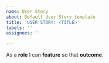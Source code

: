 ```yaml
---
name: User Story
about: Default User Story template
title: 'USER STORY: <TITLE>'
labels: ''
assignees: ''

---
```


As a **role** I can **feature** so that **outcome**.
